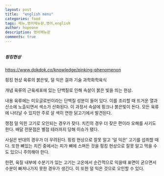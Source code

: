 ```yaml
---
layout: post
title:  "english menu"
categories: food
tags: 메뉴,영어메뉴판,영어,english
author: hopeone
description: 영어메뉴판
comments: true
---
```



###### 
##### 핑킹현상


https://www.dokdok.co/knowledge/pinking-phenomenon

핑킹 현상
육류의 붉은빛, 덜 익은 걸까
기술
과학화학육식

개념
육류의 근육세포에 있는 단백질로 인해 속살이 붉은 빛을 띄는 현상.

내용
육류에는 미오글로빈이라는 단백질 성분이 들어 있다. 이를 조리할 때 뜨거운 열과 산소에 노출되면서 색소가 산화된다. 이 과정서 속살에 핑크나 붉은빛이 돈다. 모든 육류에 나타날 수 있지만 주로 살 색이 연한 닭고기에서 발견된다.

쟁점
덜 익힌 고기로 오인되는 경우가 잦다. 치킨의 경우 더 잦은 편이라 오해를 사기도 한다. 배달 전문점은 별점 테러까지 당해 이슈가 됐다.

사실은 반대의 경우가 더 우려된다. 핑킹 현상으로 잘못 알고 '덜 익은' 고기를 섭취할 때다. 또한 뼈있는 치킨 중에서는 피가 뼈에 스며든 것을 핑킹 현상으로 잘못 알고 먹을 수도 있으니 주의해야 한다.

한편, 육질 내부에 수분기가 있는 고기는 고온에서 순간적으로 익을때 표면이 굳으면서 수분이 빠져나가지 못한 경우가 생긴다. 이 또한 덜 익은 것으로 오인할 수 있다.
